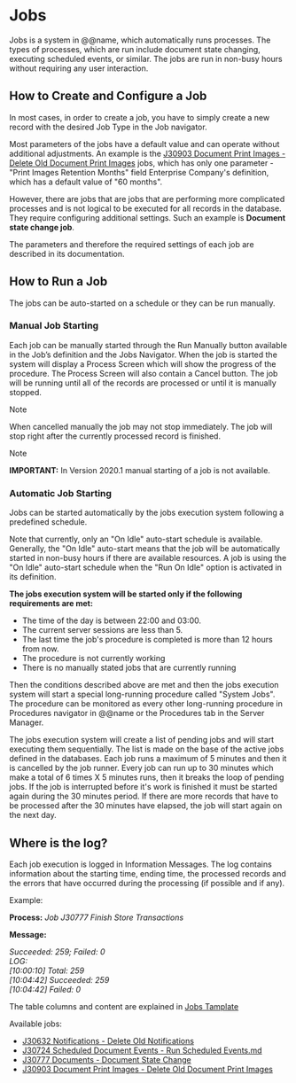 # Jobs

Jobs is a system in @@name, which automatically runs processes. The types of processes, which are run include document state changing, executing scheduled events, or similar. The jobs are run in non-busy hours without requiring any user interaction.

## How to Create and Configure a Job

In most cases, in order to create a job, you have to simply create a new record with the desired Job Type in the Job navigator.

Most parameters of the jobs have a default value and can operate without additional adjustments. An example is the [J30903 Document Print Images - Delete Old Document Print Images](xref:jobs-J30903) jobs, which has only one parameter - "Print Images Retention Months" field Enterprise Company's definition, which has a default value of "60 months".

However, there are jobs that are jobs that are performing more complicated processes and is not logical to be executed for all records in the database. They require configuring additional settings. Such an example is **Document state change job**. 

The parameters and therefore the required settings of each job are described in its documentation.

## How to Run a Job

The jobs can be auto-started on a schedule or they can be run manually. 

### Manual Job Starting

Each job can be manually started through the Run Manually button available in the Job’s definition and the Jobs Navigator. When the job is started the system will display a Process Screen which will show the progress of the procedure. The Process Screen will also contain a Cancel button. The job will be running until all of the records are processed or until it is manually stopped.

> [!Note]
> When cancelled manually the job may not stop immediately. The job will stop right after the currently processed record is finished.

> [!Note] 
> **IMPORTANT:** In Version 2020.1 manual starting of a job is not available.

### Automatic Job Starting

Jobs can be started automatically by the jobs execution system following a predefined schedule.

Note that currently, only an "On Idle" auto-start schedule is available. Generally, the "On Idle" auto-start means that the job will be automatically started in non-busy hours if there are available resources. A job is using the "On Idle" auto-start schedule when the "Run On Idle" option is activated in its definition.

**The jobs execution system will be started only if the following requirements are met:**

- The time of the day is between 22:00 and 03:00.
- The current server sessions are less than 5.
- The last time the job's procedure is completed is more than 12 hours from now.
- The procedure is not currently working
- There is no manually stated jobs that are currently running

Then the conditions described above are met and then the jobs execution system will start a special long-running procedure called "System Jobs". The procedure can be monitored as every other long-running procedure in Procedures navigator in @@name or the Procedures tab in the Server Manager.

The jobs execution system will create a list of pending jobs and will start executing them sequentially. The list is made on the base of the active jobs defined in the databases. Each job runs a maximum of 5 minutes and then it is cancelled by the job runner. Every job can run up to 30 minutes which make a total of 6 times X 5 minutes runs, then it breaks the loop of pending jobs. If the job is interrupted before it's work is finished it must be started again during the 30 minutes period. If there are more records that have to be processed after the 30 minutes have elapsed, the job will start again on the next day. 

## Where is the log?

Each job execution is logged in Information Messages. The log contains information about the starting time, ending time, the processed records and the errors that have occurred during the processing (if possible and if any).

Example:

**Process:** *Job J30777 Finish Store Transactions*

**Message:**

*Succeeded: 259; Failed: 0 <br>
LOG: <br>
[10:00:10] Total: 259 <br>
[10:04:42] Succeeded: 259 <br>
[10:04:42] Failed: 0*

The table columns and content are explained in [Jobs Tamplate](xref:template-description-jobs)

Available jobs:

- [J30632 Notifications - Delete Old Notifications](xref:jobs-J30632)
- [J30724 Scheduled Document Events - Run Scheduled Events.md](xref:jobs-J30724)
- [J30777 Documents - Document State Change](xref:jobs-J30777)
- [J30903 Document Print Images - Delete Old Document Print Images](xref:jobs-J30903)


